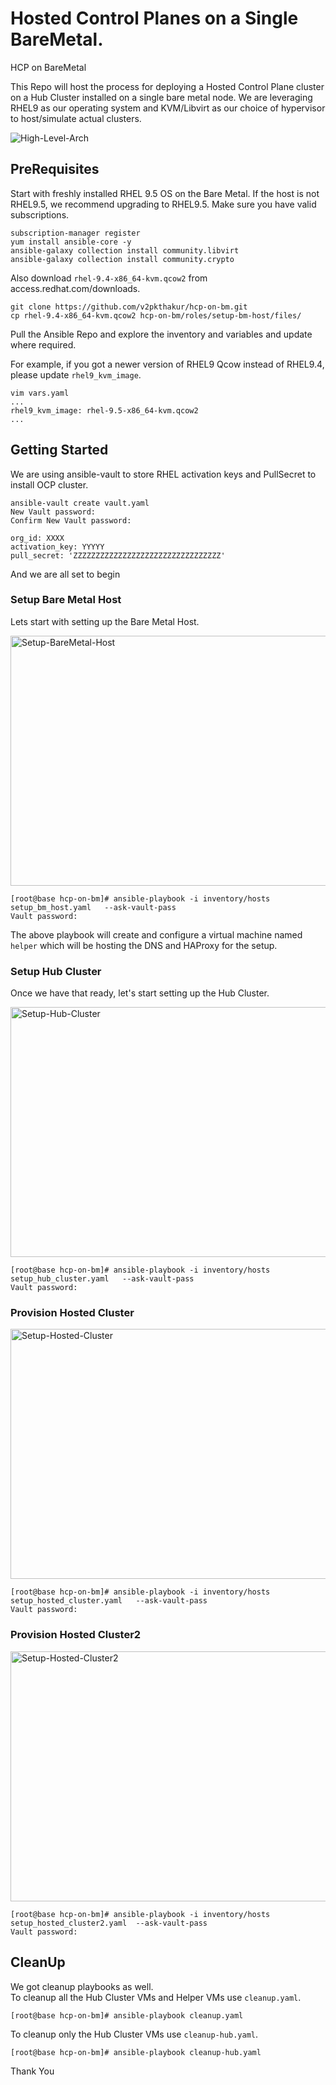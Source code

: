# Hosted Control Planes on a Single BareMetal. 
HCP on BareMetal

This Repo will host the process for deploying a Hosted Control Plane cluster on a Hub Cluster installed on a single bare metal node. 
We are leveraging RHEL9 as our operating system and KVM/Libvirt as our choice of hypervisor to host/simulate actual clusters. 


![High-Level-Arch](images/hcp-on-bm.png)


## PreRequisites

Start with freshly installed RHEL 9.5 OS on the Bare Metal. If the host is not RHEL9.5, we recommend upgrading to RHEL9.5. 
Make sure you have valid subscriptions. 

```
subscription-manager register
yum install ansible-core -y
ansible-galaxy collection install community.libvirt
ansible-galaxy collection install community.crypto
```

Also download `rhel-9.4-x86_64-kvm.qcow2` from access.redhat.com/downloads. 

```
git clone https://github.com/v2pkthakur/hcp-on-bm.git
cp rhel-9.4-x86_64-kvm.qcow2 hcp-on-bm/roles/setup-bm-host/files/
```

Pull the Ansible Repo and explore the inventory and variables and update where required. 

For example, if you got a newer version of RHEL9 Qcow instead of RHEL9.4, please update `rhel9_kvm_image`. 

```
vim vars.yaml
...
rhel9_kvm_image: rhel-9.5-x86_64-kvm.qcow2
... 
```
## Getting Started
We are using ansible-vault to store RHEL activation keys and PullSecret to install OCP cluster. 

```
ansible-vault create vault.yaml
New Vault password:
Confirm New Vault password:

org_id: XXXX
activation_key: YYYYY
pull_secret: 'ZZZZZZZZZZZZZZZZZZZZZZZZZZZZZZZZZ'
```
And we are all set to begin

### Setup Bare Metal Host

Lets start with setting up the Bare Metal Host. 

<img src="images/video-coming-soon.jpeg" alt="Setup-BareMetal-Host" width="600" height="400">  

  
```
[root@base hcp-on-bm]# ansible-playbook -i inventory/hosts setup_bm_host.yaml   --ask-vault-pass
Vault password:
```
The above playbook will create and configure a virtual machine named `helper` which will be hosting the DNS and HAProxy for the setup. 

### Setup Hub Cluster

Once we have that ready, let's start setting up the Hub Cluster.  

<img src="images/video-coming-soon.jpeg" alt="Setup-Hub-Cluster" width="600" height="400">  

```
[root@base hcp-on-bm]# ansible-playbook -i inventory/hosts setup_hub_cluster.yaml   --ask-vault-pass
Vault password:
```

### Provision Hosted Cluster

<img src="images/video-coming-soon.jpeg" alt="Setup-Hosted-Cluster" width="600" height="400">  

```
[root@base hcp-on-bm]# ansible-playbook -i inventory/hosts setup_hosted_cluster.yaml   --ask-vault-pass
Vault password:
```


### Provision Hosted Cluster2 

<img src="images/video-coming-soon.jpeg" alt="Setup-Hosted-Cluster2" width="600" height="400">  

```
[root@base hcp-on-bm]# ansible-playbook -i inventory/hosts setup_hosted_cluster2.yaml  --ask-vault-pass
Vault password:
```

## CleanUp

We got cleanup playbooks as well.  
To cleanup all the Hub Cluster VMs and Helper VMs use `cleanup.yaml`. 

```
[root@base hcp-on-bm]# ansible-playbook cleanup.yaml
```

To cleanup only the Hub Cluster VMs use `cleanup-hub.yaml`. 
```
[root@base hcp-on-bm]# ansible-playbook cleanup-hub.yaml
```

Thank You
